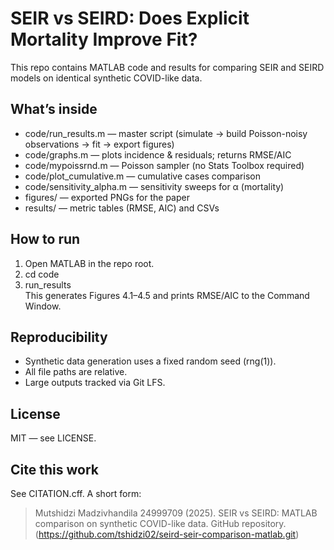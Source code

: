 # SEIR vs SEIRD: Does Explicit Mortality Improve Fit?

This repo contains MATLAB code and results for comparing SEIR and SEIRD models on identical synthetic COVID-like data.

## What’s inside
- code/run_results.m — master script (simulate → build Poisson-noisy observations → fit → export figures)
- code/graphs.m — plots incidence & residuals; returns RMSE/AIC
- code/mypoissrnd.m — Poisson sampler (no Stats Toolbox required)
- code/plot_cumulative.m — cumulative cases comparison
- code/sensitivity_alpha.m — sensitivity sweeps for α (mortality)
- figures/ — exported PNGs for the paper
- results/ — metric tables (RMSE, AIC) and CSVs

## How to run
1. Open MATLAB in the repo root.
2. cd code
3. run_results  
This generates Figures 4.1–4.5 and prints RMSE/AIC to the Command Window.

## Reproducibility
- Synthetic data generation uses a fixed random seed (rng(1)).
- All file paths are relative.
- Large outputs tracked via Git LFS.

## License
MIT — see LICENSE.

## Cite this work
See CITATION.cff. A short form:
> Mutshidzi Madzivhandila 24999709 (2025). SEIR vs SEIRD: MATLAB comparison on synthetic COVID-like data. GitHub repository. (https://github.com/tshidzi02/seird-seir-comparison-matlab.git)
